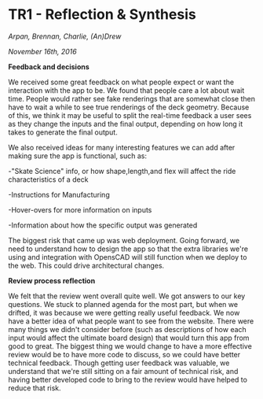 # TR1 - Reflection &amp; Synthesis

_Arpan, Brennan, Charlie, (An)Drew_

_November 16th, 2016_

**Feedback and decisions**

We received some great feedback on what people expect or want the interaction with the app to be. We found that people care a lot about wait time. People would rather see fake renderings that are somewhat close then have to wait a while to see true renderings of the deck geometry. Because of this, we think it may be useful to split the real-time feedback a user sees as they change the inputs and the final output, depending on how long it takes to generate the final output.

We also received ideas for many interesting features we can add after making sure the app is functional, such as:

-&quot;Skate Science&quot; info, or how shape,length,and flex will affect the ride characteristics of a deck

-Instructions for Manufacturing

-Hover-overs for more information on inputs

-Information about how the specific output was generated

The biggest risk that came up was web deployment. Going forward, we need to understand how to design the app so that the extra libraries we&#39;re using and integration with OpensCAD will still function when we deploy to the web. This could drive architectural changes.

**Review process reflection**

We felt that the review went overall quite well. We got answers to our key questions. We stuck to planned agenda for the most part, but when we drifted, it was because we were getting really useful feedback. We now have a better idea of what people want to see from the website. There were many things we didn&#39;t consider before (such as descriptions of how each input would affect the ultimate board design) that would turn this app from good to great. The biggest thing we would change to have a more effective review would be to have more code to discuss, so we could have better technical feedback. Though getting user feedback was valuable, we understand that we&#39;re still sitting on a fair amount of technical risk, and having better developed code to bring to the review would have helped to reduce that risk.
